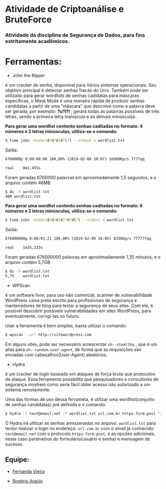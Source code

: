 # Atividade de Criptoanálise e BruteForce

### Atividade da disciplina de Segurança de Dados, para fins estritamente acadêmicos.

# Ferramentas:

* John the Ripper

é um cracker de senha, 
disponível para Vários sistemas operacionais. 
Seu objetivo principal é detectar 
senhas fracas do Unix. Também pode ser utilizado para
gerar wordlists de senhas cadidatas para máscaras específicas,
o Mask Mode é uma maneira rápida de produzir senhas candidatas a 
partir de uma "máscara" que descreve como a palavra deve ser gerada,
por exemplo: **?u?l?l** , gerará todas as palavras possíveis 
de três letras, sendo a primeira letra maiúscula e as demais
minúsculas.

**Para gerar uma wordlist contento senhas caditadas no formato: 4 números e 2 letras minúsculas,
utiliza-se o comando:**

```sh
$ time john -mask=?d?d?d?d?l?l --stdout > wordlist.txt
```

Saída:
```sh
6760000p 0:00:00:00 100,00% (2019-02-08 10:07) 16900Kp/s 7777qq

real	0m1,455s
```
Foram geradas 6760000 palavras em aproximadamente 1,5 segundos, e o arquivo contém 46MB
```sh
$ du -h wordlist.txt
46M	wordlist.txt
```

**Para gerar uma wordlist contento senhas caditadas no formato: 6 números e 2 letras minúsculas,
utiliza-se o comando:**
```sh
$ time john -mask=?d?d?d?d??d?dl?l --stdout > wordlist.txt
```

Saída:
```sh
676000000p 0:00:01:21 100,00% (2019-02-08 10:05) 8336Kp/s 777777qq

real	1m35,233s
```
Foram geradas 676000000 palavras em aproximadamente 1,35 minutos, e o arquivo contém 5,7GB
```sh
$ du -h wordlist.txt 
5,7G	wordlist.txt
```
* WPScan

é um software livre, para uso não comercial,
scanner de vulnerabilidade WordPress caixa preta escrito 
para profissionais de segurança e mantenedores de blog 
para testar a segurança de seus sites. Com ele, é possivel 
descobrir possíveis vulnerabilidades em sites WordPress, para
eventualmente, corrigí-las no futuro.

Usar a ferramenta é bem simples, basta utilizar o comando:
```sh
$ wpscan --url http://sitewordpress.com 
```
Em alguns sites, pode ser necessário acrescentar ```sh--stealthy``` , que é um alias para 
```sh--random-user-agent```, de forma que as requisições são enviadas
com cabeçalhos(User-Agent) aleatórios.

* Hydra

é um cracker de login baseado em ataques 
de força bruta que protocolos de ataque. 
Essa ferramenta possibilita que 
pesquisadores e consultores de segurança mostrem 
como seria fácil obter acesso não autorizado a um 
sistema remotamente.

Uma das formas de uso dessa ferrameta, é utilizar 
uma wordlist(conjunto de senhas candidatas)
pré definida e o comando:

```sh
$ hydra -l test@email.net -P wordlist.txt url.com.br https-form-post "/login:email=^USER^&password=^PASS^:S=Success" -V
```
O Hydra irá utilizar as senhas armazenadas no arquivo: ```wordlist.txt```
para tentar realizar o login no endereço: ```url.com.br``` com o email já 
conhecido: ```test@email.net``` com o protocolo ```https-form-post```, e as opções adicionais, 
neste caso parâmetros do formulário(usuário e senha) e mensagem de sucesso. 

## Equipe:
* [Fernanda Vieira](https://github.com/fernandasj) 

* [Rogério Araújo](https://github.com/rodgeraraujo) 
